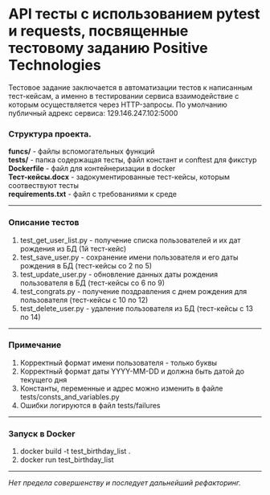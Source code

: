 # API тесты с использованием pytest и requests, посвященные тестовому заданию Positive Technologies

Тестовое задание заключается в автоматизации тестов к написанным тест-кейсам, а именно в тестировании сервиса 
взаимодействие с которым осуществляется через HTTP-запросы. По умолчанию публичный адрекс сервиса: 129.146.247.102:5000


### Структура проекта.

**funcs/** - файлы вспомогательных функций<br/>
**tests/** - папка содержащая тесты, файл констант и conftest для фикстур<br/>
**Dockerfile** - файл для контейнеризации в docker<br/>
**Тест-кейсы.docx** - задокументированные тест-кейсы, которым соотвествуют тесты<br/>
**requirements.txt** - файл с требованиями к среде<br/>

-------------------------------------

### Описание тестов

1. test_get_user_list.py - получение списка пользователей и их дат рождения из БД (1й тест-кейс)
2. test_save_user.py - сохранение имени пользователя и его даты рождения в БД (тест-кейсы со 2 по 5)
3. test_update_user.py - обновление данных даты рождения пользователя в БД (тест-кейсы со 6 по 9)
4. test_congrats.py - получение поздравления с днем рождения для пользователя (тест-кейсы с 10 по 12)
5. test_delete_user.py - удаление пользователя из БД (тест-кейсы с 13 по 14)

-------------------------------------

### Примечание

1. Корректный формат имени пользователя - только буквы
2. Корректный формат даты YYYY-MM-DD и должна быть датой до текущего дня
3. Константы, переменные и адрес можно изменить в файле tests/consts_and_variables.py
4. Ошибки логируются в файл tests/failures

-------------------------------------

### Запуск в Docker

1. docker build -t test_birthday_list .
2. docker run test_birthday_list

-------------------------------------


_Нет предела совершенству и последует дальнейший рефакторинг._
